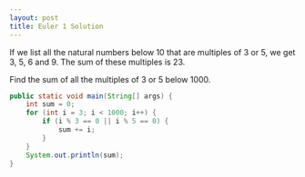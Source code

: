 ```yaml
---
layout: post
title: Euler 1 Solution
---
```

If we list all the natural numbers below 10 that are multiples of 3 or 5, we get 3, 5, 6 and 9. The sum of these multiples is 23.

Find the sum of all the multiples of 3 or 5 below 1000.

```java
public static void main(String[] args) {
    int sum = 0;
    for (int i = 3; i < 1000; i++) {
        if (i % 3 == 0 || i % 5 == 0) {
            sum += i;
        }
    }
    System.out.println(sum);
}
```
